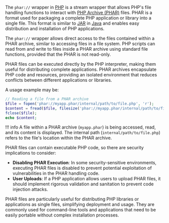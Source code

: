 The `phar://` wrapper in [PHP](../programming/php.md) is a stream wrapper that allows PHP's file handling functions to interact with [PHP Archive (PHAR)](../misc/phar.md) files. PHAR is a format used for packaging a complete PHP application or library into a single file. This format is similar to [JAR](../misc/jar.md) in [Java](../programming/java.md) and enables easy distribution and installation of PHP applications.

The `phar://` wrapper allows direct access to the files contained within a PHAR archive, similar to accessing files in a file system. PHP scripts can read from and write to files inside a PHAR archive using standard file functions, provided that the PHAR is not read-only.

PHAR files can be executed directly by the PHP interpreter, making them useful for distributing complete applications. PHAR archives encapsulate PHP code and resources, providing an isolated environment that reduces conflicts between different applications or libraries.

A usage example may be:

```php
// Reading a file from a PHAR archive
$file = fopen('phar://myapp.phar/internal/path/to/file.php', 'r');
$content = fread($file, filesize('phar://myapp.phar/internal/path/to/file.php'));
fclose($file);
echo $content;
```

!!! info
    A file within a PHAR archive (`myapp.phar`) is being accessed, read, and its content is displayed. The internal path (`internal/path/to/file.php`) refers to the file's location within the PHAR archive.

PHAR files can contain executable PHP code, so there are security implications to consider:

- **Disabling PHAR Execution**: In some security-sensitive environments, executing PHAR files is disabled to prevent potential exploitation of vulnerabilities in the PHAR handling code.
- **User Uploads**: If a PHP application allows users to upload PHAR files, it should implement rigorous validation and sanitation to prevent code injection attacks.

PHAR files are particularly useful for distributing PHP libraries or applications as single files, simplifying deployment and usage. They are commonly used for command-line tools and applications that need to be easily portable without complex installation processes.
